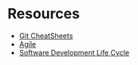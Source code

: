 # Resources

* [Git CheatSheets](https://learn.csuchico.edu/bbcswebdav/pid-4239647-dt-content-rid-67204268_1/xid-67204268_1)<br>
* [Agile](http://agilemanifesto.org/)<br>
* [Software Development Life Cycle](https://www.tutorialspoint.com/sdlc/sdlc_overview.html)<br>